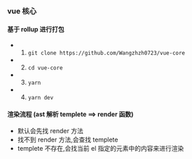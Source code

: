 ### vue 核心

#### 基于 rollup 进行打包

- 1. `git clone https://github.com/Wangzhzh0723/vue-core`
- 2. `cd vue-core`
- 3. `yarn`
- 4. `yarn dev`

#### 渲染流程 (ast 解析 templete ==> render 函数)

- 默认会先找 render 方法
- 找不到 render 方法,会查找 templete
- templete 不存在,会找当前 el 指定的元素中的内容来进行渲染

